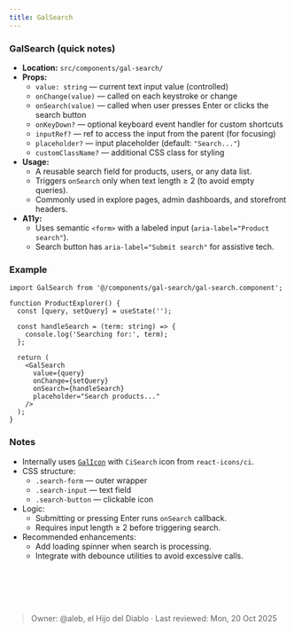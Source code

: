 ```yaml
---
title: GalSearch
---
```


### GalSearch (quick notes)
- **Location:** `src/components/gal-search/`
- **Props:**
  - `value: string` — current text input value (controlled)
  - `onChange(value)` — called on each keystroke or change
  - `onSearch(value)` — called when user presses Enter or clicks the search button
  - `onKeyDown?` — optional keyboard event handler for custom shortcuts
  - `inputRef?` — ref to access the input from the parent (for focusing)
  - `placeholder?` — input placeholder (default: `"Search..."`)
  - `customClassName?` — additional CSS class for styling
- **Usage:**
  - A reusable search field for products, users, or any data list.
  - Triggers `onSearch` only when text length ≥ 2 (to avoid empty queries).
  - Commonly used in explore pages, admin dashboards, and storefront headers.
- **A11y:**
  - Uses semantic `<form>` with a labeled input (`aria-label="Product search"`).
  - Search button has `aria-label="Submit search"` for assistive tech.

### Example
```tsx
import GalSearch from '@/components/gal-search/gal-search.component';

function ProductExplorer() {
  const [query, setQuery] = useState('');

  const handleSearch = (term: string) => {
    console.log('Searching for:', term);
  };

  return (
    <GalSearch
      value={query}
      onChange={setQuery}
      onSearch={handleSearch}
      placeholder="Search products..."
    />
  );
}
```


### Notes
- Internally uses [`GalIcon`](icon.md) with `CiSearch` icon from `react-icons/ci`.
- CSS structure:
    - `.search-form` — outer wrapper
    - `.search-input` — text field
    - `.search-button` — clickable icon
- Logic:
    - Submitting or pressing Enter runs `onSearch` callback.
    - Requires input length ≥ 2 before triggering search.
- Recommended enhancements:
    - Add loading spinner when search is processing.
    - Integrate with debounce utilities to avoid excessive calls.

<br></br>
<br></br>
> Owner: @aleb, el Hijo del Diablo · Last reviewed: Mon, 20 Oct 2025